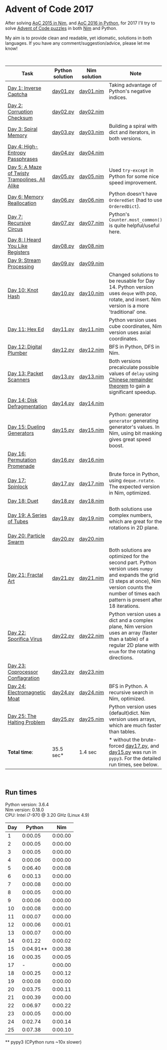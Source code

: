 # Advent of Code 2017

After solving [AoC 2015 in Nim](https://github.com/narimiran/advent_of_code_2015), and [AoC 2016 in Python](https://github.com/narimiran/advent_of_code_2016), for 2017 I'll try to solve [Advent of Code puzzles](http://adventofcode.com/2017/) in both [Nim](https://nim-lang.org/) and Python.

My aim is to provide clean and readable, yet idiomatic, solutions in both languages. If you have any comment/suggestion/advice, please let me know!

&nbsp;

Task | Python solution | Nim solution | Note
--- | --- | --- | ---
[Day 1: Inverse Captcha](http://adventofcode.com/2017/day/1) | [day01.py](python/day01.py) | [day01.nim](nim/day01.nim) | Taking advantage of Python's negative indices.
[Day 2: Corruption Checksum](http://adventofcode.com/2017/day/2) | [day02.py](python/day02.py) | [day02.nim](nim/day02.nim)
[Day 3: Spiral Memory](http://adventofcode.com/2017/day/3) | [day03.py](python/day03.py) | [day03.nim](nim/day03.nim) | Building a spiral with dict and iterators, in both versions.
[Day 4: High-Entropy Passphrases](http://adventofcode.com/2017/day/4) | [day04.py](python/day04.py) | [day04.nim](nim/day04.nim)
[Day 5: A Maze of Twisty Trampolines, All Alike](http://adventofcode.com/2017/day/5) | [day05.py](python/day05.py) | [day05.nim](nim/day05.nim) | Used `try-except` in Python for some nice speed improvement.
[Day 6: Memory Reallocation](http://adventofcode.com/2017/day/6) | [day06.py](python/day06.py) | [day06.nim](nim/day06.nim) | Python doesn't have `OrderedSet` (had to use `OrderedDict`).
[Day 7: Recursive Circus](http://adventofcode.com/2017/day/7) | [day07.py](python/day07.py) | [day07.nim](nim/day07.nim) | Python's `Counter.most_common()` is quite helpful/useful here.
[Day 8: I Heard You Like Registers](http://adventofcode.com/2017/day/8) | [day08.py](python/day08.py) | [day08.nim](nim/day08.nim)
[Day 9: Stream Processing](http://adventofcode.com/2017/day/9) | [day09.py](python/day09.py) | [day09.nim](nim/day09.nim)
[Day 10: Knot Hash](http://adventofcode.com/2017/day/10) | [day10.py](python/day10.py) | [day10.nim](nim/day10.nim) | Changed solutions to be reusable for Day 14. Python version uses `deque` with pop, rotate, and insert. Nim version is a more 'traditional' one. 
[Day 11: Hex Ed](http://adventofcode.com/2017/day/11) | [day11.py](python/day11.py) | [day11.nim](nim/day11.nim) | Python version uses cube coordinates, Nim version uses axial coordinates.
[Day 12: Digital Plumber](http://adventofcode.com/2017/day/12) | [day12.py](python/day12.py) | [day12.nim](nim/day12.nim) | BFS in Python, DFS in Nim.
[Day 13: Packet Scanners](http://adventofcode.com/2017/day/13) | [day13.py](python/day13.py) | [day13.nim](nim/day13.nim) | Both versions precalculate possible values of `delay` using [Chinese remainder theorem](https://en.wikipedia.org/wiki/Chinese_remainder_theorem) to gain a significant speedup.
[Day 14: Disk Defragmentation](http://adventofcode.com/2017/day/14) | [day14.py](python/day14.py) | [day14.nim](nim/day14.nim)
[Day 15: Dueling Generators](http://adventofcode.com/2017/day/15) | [day15.py](python/day15.py) | [day15.nim](nim/day15.nim) | Python: generator `generator` generating generator's values. In Nim, using bit masking gives great speed boost.
[Day 16: Permutation Promenade](http://adventofcode.com/2017/day/16) | [day16.py](python/day16.py) | [day16.nim](nim/day16.nim)
[Day 17: Spinlock](http://adventofcode.com/2017/day/17) | [day17.py](python/day17.py) | [day17.nim](nim/day17.nim) | Brute force in Python, using `deque.rotate`. The expected version in Nim, optimized.
[Day 18: Duet](http://adventofcode.com/2017/day/18) | [day18.py](python/day18.py) | [day18.nim](nim/day18.nim)
[Day 19: A Series of Tubes](http://adventofcode.com/2017/day/19) | [day19.py](python/day19.py) | [day19.nim](nim/day19.nim) | Both solutions use complex numbers, which are great for the rotations in 2D plane.
[Day 20: Particle Swarm](http://adventofcode.com/2017/day/20) | [day20.py](python/day20.py) | [day20.nim](nim/day20.nim) 
[Day 21: Fractal Art](http://adventofcode.com/2017/day/21) | [day21.py](python/day21.py) | [day21.nim](nim/day21.nim) | Both solutions are optimized for the second part. Python version uses `numpy` and expands the grid (3 steps at once), Nim version counts the number of times each pattern is present after 18 iterations.
[Day 22: Sporifica Virus](http://adventofcode.com/2017/day/22) | [day22.py](python/day22.py) | [day22.nim](nim/day22.nim) | Python version uses a dict and a complex plane, Nim version uses an array (faster than a table) of a regular 2D plane with `enum` for the rotating directions.
[Day 23: Coprocessor Conflagration](http://adventofcode.com/2017/day/23) | [day23.py](python/day23.py) | [day23.nim](nim/day23.nim)
[Day 24: Electromagnetic Moat](http://adventofcode.com/2017/day/24) | [day24.py](python/day24.py) | [day24.nim](nim/day24.nim) | BFS in Python. A recursive search in Nim, optimized.
[Day 25: The Halting Problem](http://adventofcode.com/2017/day/25) | [day25.py](python/day25.py) | [day25.nim](nim/day25.nim) | Python version uses (default)dict. Nim version uses arrays, which are much faster than tables.
**Total time**: | 35.5 sec* | 1.4 sec | * without the brute-forced [day17.py](python/day17.py), and [day15.py](python/day15.py) was run in `pypy3`. For the detailed run times, see below.

&nbsp;

## Run times

Python version: 3.6.4  
Nim version: 0.18.0  
CPU: Intel i7-970 @ 3.20 GHz (Linux 4.9)

Day | Python | Nim
--- | --- | ---
1 | 0:00.05 | 0:00.00
2 | 0:00.05 | 0:00.00
3 | 0:00.05 | 0:00.00
4 | 0:00.06 | 0:00.00
5 | 0:06.40 | 0:00.08
6 | 0:00.13 | 0:00.00
7 | 0:00.08 | 0:00.00
8 | 0:00.05 | 0:00.00
9 | 0:00.06 | 0:00.00
10 | 0:00.08 | 0:00.00
11 | 0:00.07 | 0:00.00
12 | 0:00.06 | 0:00.01
13 | 0:00.07 | 0:00.00
14 | 0:01.22 | 0:00.02
15 | 0:04.91** | 0:00.38
16 | 0:00.35 | 0:00.05
17 | - | 0:00.00
18 | 0:00.25 | 0:00.12
19 | 0:00.08 | 0:00.00
20 | 0:03.75 | 0:00.11
21 | 0:00.39 | 0:00.00
22 | 0:06.97 | 0:00.22
23 | 0:00.05 | 0:00.00
24 | 0:02.74 | 0:00.14
25 | 0:07.38 | 0:00.10


** pypy3 (CPython runs ~10x slower)

